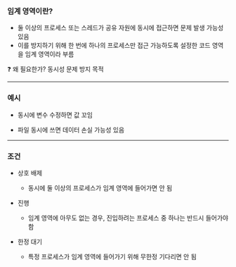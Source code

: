 ### 임계 영역이란?
* 둘 이상의 프로세스 또는 스레드가 공유 자원에 동시에 접근하면 문제 발생 가능성 있음
* 이를 방지하기 위해 한 번에 하나의 프로세스만 접근 가능하도록 설정한 코드 영역을 임계 영역이라 부름

❓ 왜 필요한가?
동시성 문제 방지 목적

---

### 예시

* 동시에 변수 수정하면 값 꼬임

* 파일 동시에 쓰면 데이터 손실 가능성 있음

---

### 조건
* 상호 배제

  * 동시에 둘 이상의 프로세스가 임계 영역에 들어가면 안 됨

* 진행

  * 임계 영역에 아무도 없는 경우, 진입하려는 프로세스 중 하나는 반드시 들어가야 함

* 한정 대기

  * 특정 프로세스가 임계 영역에 들어가기 위해 무한정 기다리면 안 됨
